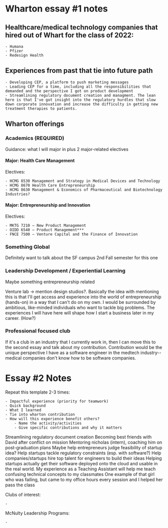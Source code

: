 # Wharton essay #1 notes

## Healthcare/medical technology companies that hired out of Whart for the class of 2022:

    - Humana
    - Pfizer
    - Redesign Health

## Experiences from past that tie into future path

    - Developing CEP, a platform to push marketing messages
    - Leading CEP for a time, including all the responsibilities that demanded and the perspective I got on product development
    - Streamlining regulatory document creation and managment. The lean here is that I've got insight into the regulatory hurdles that slow down corporate innovation and increase the difficulty in getting new treatment therapies to patients.

## Wharton offerings

### Academics (REQUIRED)

Guidance: what I will major in plus 2 major-related electives

#### Major: Health Care Management

Electives:
    
    - HCMG 8530 Management and Strategy in Medical Devices and Technology
    - HCMG 8670 Health Care Entrepreneurship
    - HCMG 8630 Management & Economics of Pharmaceutical and Biotechnology Industries?

#### Major: Entrepreneurship and Innovation

Electives:

    - MKTG 7210 – New Product Management
    - OIDD 6540 – Product Management***
    - FNCE 7500 – Venture Capital and the Finance of Innovation


### Something Global

Definitely want to talk about the SF campus 2nd Fall semester for this one

### Leadership Development / Experiential Learning

Maybe something entrepreneurship related

Venture lab -> mention design studios?. Basically the idea with mentioning this is that I'll get access and experience into the world of entrepreneurship (hands-on) in a way that I can't do on my own. I would be surrounded by ambitious, like-minded individuals who want to tackle big problems. The experiences I will have here will shape how I start a business later in my career. (How?)

### Professional focused club

If it's a club in an industry that I currently work in, then I can move this to the second essay and talk about my contribution. Contribution would be the unique perspective I have as a software engineer in the medtech industry--medical companies don't know how to be software companies.

# Essay #2 Notes

Repeat this template 2-3 times:
    
    - Impactful experience (priority for teamwork)
    - Quick background
    - What I learned
    - Tie into wharton contribution
    - How will this experience benefit others?
        - Name the activity/activities
        - Give specific contributions and why it matters

Streamlining regulatory document creation
Becoming best friends with David after conflict on mission
Mentoring nicholas (intern), coaching him on post-graduation plans
Maybe help entrepreneurs judge feasibility of startup idea?
Help startups tackle regulatory constraints (esp. with software?)
Help companies/startups hire top talent for engineers to build their ideas
Helping startups actually get their software deployed onto the cloud and usable in the real world.
My experience as a Teaching Assistant will help me teach confusing technical concepts to my classmates
    One example of that girl who was failing, but came to my office hours every session and I helped her pass the class


Clubs of interest:

    - 

McNulty Leadership Programs:

    - 